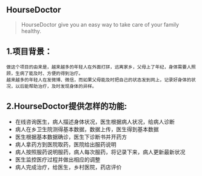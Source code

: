 ## HourseDoctor

> HourseDoctor give you an easy way to take care of your family healthy.

## 1.项目背景：
    做这个项目的由来是，越来越多的年轻人在外面打拼，远离家乡，父母上了年纪，身体需要人照顾，生病了能及时、方便的得到治疗。
    越来越多的年轻人在发微博、微信，而如果父母能及时把自己的状态发到网上，记录好身体的状况，以后能帮助治疗，及时发现身体的异样。
## 2.HourseDoctor提供怎样的功能:
* 在线咨询医生，病人描述身体状况，医生根据病人状况，给病人诊断
* 病人在乡卫生院测得基本数据，数据上传，医生得到基本数据
* 医生根据基本数据确诊，医生下诊断书并开药方
* 病人拿药方到医院取药，医院给出服药说明
* 病人按照服药说明服药，病人每次服药，将记录下来，病人更新最新状况
* 医生监控医疗过程并做出相应的调整
* 病人完成治疗，给医生，乡村医院，药店评价
